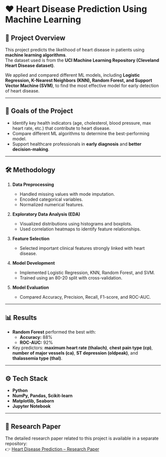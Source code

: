 # ❤️ Heart Disease Prediction Using Machine Learning  

## 📌 Project Overview  
This project predicts the likelihood of heart disease in patients using **machine learning algorithms**.  
The dataset used is from the **UCI Machine Learning Repository (Cleveland Heart Disease dataset)**.  

We applied and compared different ML models, including **Logistic Regression, K-Nearest Neighbors (KNN), Random Forest, and Support Vector Machine (SVM)**, to find the most effective model for early detection of heart disease.  

---

## 🎯 Goals of the Project  
- Identify key health indicators (age, cholesterol, blood pressure, max heart rate, etc.) that contribute to heart disease.  
- Compare different ML algorithms to determine the best-performing model.  
- Support healthcare professionals in **early diagnosis** and **better decision-making**.  

---

## 🛠️ Methodology  
1. **Data Preprocessing**  
   - Handled missing values with mode imputation.  
   - Encoded categorical variables.  
   - Normalized numerical features.  

2. **Exploratory Data Analysis (EDA)**  
   - Visualized distributions using histograms and boxplots.  
   - Used correlation heatmaps to identify feature relationships.  

3. **Feature Selection**  
   - Selected important clinical features strongly linked with heart disease.  

4. **Model Development**  
   - Implemented Logistic Regression, KNN, Random Forest, and SVM.  
   - Trained using an 80-20 split with cross-validation.  

5. **Model Evaluation**  
   - Compared Accuracy, Precision, Recall, F1-score, and ROC-AUC.  

---

## 📊 Results  
- **Random Forest** performed the best with:  
  - **Accuracy:** 88%  
  - **ROC-AUC:** 92%  
- Key predictors: **maximum heart rate (thalach)**, **chest pain type (cp)**, **number of major vessels (ca)**, **ST depression (oldpeak)**, and **thalassemia type (thal)**.  

---

## ⚙️ Tech Stack  
- **Python**  
- **NumPy, Pandas, Scikit-learn**  
- **Matplotlib, Seaborn**  
- **Jupyter Notebook**  

---
## 📄 Research Paper
The detailed research paper related to this project is available in a separate repository:  
👉 [Heart Disease Prediction – Research Paper]()


